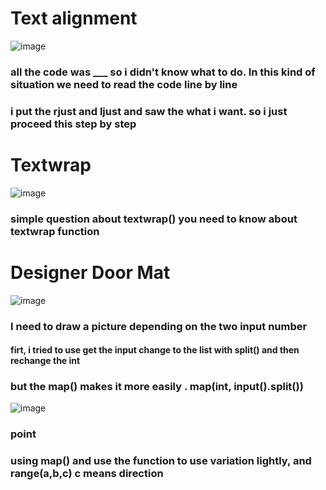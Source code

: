 # Text alignment
![image](https://github.com/DocodeLee/hackerrank/assets/167724096/6241f818-38f0-4edb-9afd-285b3e650b88)
### all the code was ___ so i didn't know what to do. In this kind of situation we need to read the code line by line
### i put the rjust and ljust and saw the what i want. so i just proceed this step by step

# Textwrap
![image](https://github.com/DocodeLee/hackerrank/assets/167724096/a329072b-f5a1-4456-b9d2-e5287619e715)
### simple question about textwrap() you need to know about textwrap function

# Designer Door Mat
![image](https://github.com/DocodeLee/hackerrank/assets/167724096/c1f07bd2-e34a-4d0e-a813-56193a58625f)
### I need to draw a picture depending on the two input number
#### firt, i tried to use get the input change to the list with split() and then rechange the int
### but the map() makes it more easily . map(int,  input().split())
![image](https://github.com/DocodeLee/hackerrank/assets/167724096/98126950-9e5a-49e7-bdf5-04ae76801f49)
### point
### using map() and use the function to use variation lightly, and range(a,b,c) c means direction
